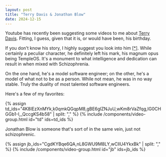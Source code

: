 ```yaml
---
layout: post
title: "Terry Davis & Jonathan Blow"
date: 2024-12-15
---
```


Youtube has recently been suggesting some videos to me about [Terry Davis](https://en.wikipedia.org/wiki/Terry_A._Davis).
Fitting, I guess, given that it is, or would have been, his birthday.

If you don't know his story, I highly suggest you look into him [[*]](https://www.youtube.com/watch?v=YMUhbIAA9-8).
While certainly a peculiar character, he definitely left his mark, his magnum opus being TempleOS.
It's a monument to what intelligence and dedication can result in when mixed with Schizophrenia.

On the one hand, he's a model software engineer; on the other, he's a model of what not to be as a person.
While not mean, he was in no way stable.
Truly the duality of most talented software engineers.

Here's a few of my favorites:

{% assign td_ids="4K8IEzXnMYk,k0qmkQGqpM8,gBE6glZNJuU,wKm8rVaZfqg,IG0CHGGb1-I,_QccgKS4b58" | split: "," %}
{% include /components/video-group.html id="td" ids=td_ids %}

Jonathan Blow is someone that's sort of in the same vein, just not schizophrenic.

{% assign jb_ids="CgdKYBqe6QA,nL8GWU9M8LY,wCllU4YkxBk" | split: "," %}
{% include /components/video-group.html id="jb" ids=jb_ids %}
